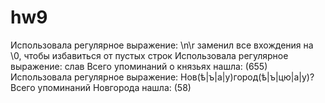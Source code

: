 # hw9
Использовала регулярное выражение: \n\r заменил все вхождения на \0, чтобы избавиться от пустых строк
Использовала регулярное выражение: слав  Всего упоминаний о князьях нашла: (655)
Использовала регулярное выражение: Нов(ѣ|ъ|а|у)город(ѣ|ъ|цю|а|у)? 
  Всего упоминаний Новгорода нашла: (58)
